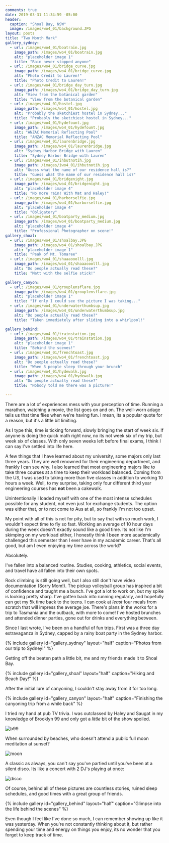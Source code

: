 ```yaml
---
comments: true
date: 2019-03-31 11:34:59 -05:00
header: 
  caption: "Shoal Bay, NSW"
  image: /images/wo4_01/background.JPG
layout: posts
title: "Two Month Mark"
gallery_sydney:
  - url: /images/wo4_01/boatrain.jpg
    image_path: /images/wo4_01/boatrain.jpg
    alt: "placeholder image 1"
    title: "Rain never stopped anyone"
  - url: /images/wo4_01/bridge_curve.jpg
    image_path: /images/wo4_01/bridge_curve.jpg
    alt: "Photo Credit to Lauren!"
    title: "Photo Credit to Lauren!"
  - url: /images/wo4_01/bridge_day_turn.jpg
    image_path: /images/wo4_01/bridge_day_turn.jpg
    alt: "View from the botanical garden"
    title: "View from the botanical garden"
  - url: /images/wo4_01/hostel.jpg
    image_path: /images/wo4_01/hostel.jpg
    alt: "Probably the sketchiest hostel in Sydney..."
    title: "Probably the sketchiest hostel in Sydney..."
  - url: /images/wo4_01/hydefount.jpg
    image_path: /images/wo4_01/hydefount.jpg
    alt: "ANZAC Memorial Reflecting Pool"
    title: "ANZAC Memorial Reflecting Pool"
  - url: /images/wo4_01/laurenbridge.jpg
    image_path: /images/wo4_01/laurenbridge.jpg
    alt: "Sydney Harbor Bridge with Lauren"
    title: "Sydney Harbor Bridge with Lauren"
  - url: /images/wo4_01/ihbutnotih.jpg
    image_path: /images/iwo4_01/ihbutnotih.jpg
    alt: "Guess what the name of our residence hall is?"
    title: "Guess what the name of our residence hall is?"
  - url: /images/wo4_01/bridgenight.jpg
    image_path: /images/wo4_01/bridgenight.jpg
    alt: "placeholder image 4"
    title: "No more rain! With Mat and Haley!"
  - url: /images/wo4_01/harborselfie.jpg
    image_path: /images/wo4_01/harborselfie.jpg
    alt: "placeholder image 4"
    title: "Obligatory"
  - url: /images/wo4_01/boatparty_medium.jpg
    image_path: /images/wo4_01/boatparty_medium.jpg
    alt: "placeholder image 4"
    title: "Professional Photographer on scene!"
gallery_shoal:
  - url: /images/wo4_01/shoalbay.JPG
    image_path: /images/wo4_01/shoalbay.JPG
    alt: "placeholder image 1"
    title: "Peak of Mt. Tomaree"
  - url: /images/wo4_01/shaaaooolll.jpg
    image_path: /images/wo4_01/shaaaooolll.jpg
    alt: "Do people actually read these?"
    title: "Matt with the selfie stick!"

gallery_canyon:
  - url: /images/wo4_01/grouplensflare.jpg
    image_path: /images/wo4_01/grouplensflare.jpg
    alt: "placeholder image 1"
    title: "If only I could see the picture I was taking..."
  - url: /images/wo4_01/underwaterthumbsup.jpg
    image_path: /images/wo4_01/underwaterthumbsup.jpg
    alt: "Do people actually read these?"
    title: "Taken immediately after sliding into a whirlpool!"

gallery_behind:
  - url: /images/wo4_01/trainstation.jpg
    image_path: /images/wo4_01/trainstation.jpg
    alt: "placeholder image 1"
    title: "Behind the scenes!"
  - url: /images/wo4_01/frenchtoast.jpg
    image_path: /images/wo4_01/frenchtoast.jpg
    alt: "Do people actually read these?"
    title: "When 3 people sleep through your brunch"
  - url: /images/wo4_01/hydewalk.jpg
    image_path: /images/wo4_01/hydewalk.jpg
    alt: "Do people actually read these?"
    title: "Nobody told me there was a picture!"

---
```


There are a lot of experiences mess with your perception of time. Running a marathon, watching a movie, the list goes on and on. The well-worn adage tells us that time flies when we're having fun. I mean, its a popular quote for a reason, but it's a little bit limiting. 

As I type this, time is ticking forward, slowly bringing the start of week six. If anyone is doing the quick math right now, no its not week six of my trip, but week six of classes. With only seven weeks left before final exams, I think I can say I've settled into life here. 

A few things that I have learned about my university, some majors only last three years. They are well renowned for their engineering department, and frankly I can see why. I also learned that most engineering majors like to take three courses at a time to keep their workload balanced. Coming from the US, I was used to taking more than five classes in addition to working 10 hours a week. Well, to my surprise, taking only four different third year engineering courses has __not__ been a cakewalk.

Unintentionally I loaded myself with one of the most intense schedules possible for any student, not even just for exchange students. The option was either that, or to not come to Aus at all, so frankly I'm not too upset.

My point with all of this is not for pity, but to say that with so much work, I wouldn't expect time to fly so fast. Working an average of 10 hour days during the week doesn't exactly sound like a good time.  Its not like I'm skimping on my workload either, I honestly think I been more academically challenged this semester than I ever have in my academic career. That's all good, but am I even enjoying my time across the world?

Absolutely.

I've fallen into a balanced routine. Studies, cooking, athletics, social events, and travel have all fallen into their own spots. 

Rock climbing is still going well, but I also still don't have video documentation (Sorry Mom!). The pickup volleyball group has inspired a bit of confidence and taught me a bunch. I've got a lot to work on, but my spike is looking pretty sharp. I've gotten back into running regularly, and hopefully can get my 5k time back to the teens. I can cook at _least_ four meals from scratch that will impress the average joe. There's plans in the works for a trip to Tasmania and the outback, with more to come! I've hosted brunches and attended dinner parties, gone out for drinks and everything between.

Since I last wrote, I've been on a handful of fun trips. First was a three day extravaganza in Sydney, capped by a rainy boat party in the Sydney harbor.

{% include gallery id="gallery_sydney" layout="half" caption="Photos from our trip to Sydney!" %}

Getting off the beaten path a little bit, me and my friends made it to Shoal Bay.

{% include gallery id="gallery_shoal" layout="half" caption="Hiking and Beach Day!" %}

After the initial lure of canyoning, I couldn't stay away from it for too long.

{% include gallery id="gallery_canyon" layout="half" caption="Finishing the canyoning trip from a while back" %}

I tried my hand at pub TV trivia. I was outclassed by Haley and Saugat in my knowledge of Brooklyn 99 and only got a _little_ bit of the show spoiled.

![b99](/images/wo4_01/b99.jpg)

When surrounded by beaches, who doesn't attend a public full moon meditation at sunset?

![moon](/images/wo4_01/moonmeditation.jpg)

A classic as always, you can't say you've partied until you've been at a silent disco. Its like a concert with 2 DJ's playing at once:

![disco](/images/wo4_01/silentdisco.jpg)

Of course, behind all of these pictures are countless stories, ruined sleep schedules, and good times with a great group of friends. 

{% include gallery id="gallery_behind" layout="half" caption="Glimpse into the life behind the scenes" %}

Even though I feel like I've done so much, I can remember showing up like it was yesterday. When you're not constantly thinking about it, but rather spending your time and energy on things you enjoy, its no wonder that you forget to keep track of time. 